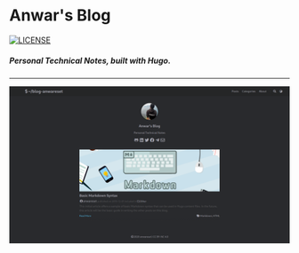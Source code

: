 <h1 align="left">Anwar's Blog</h1>
<p align="left">
    <a href="https://creativecommons.org/licenses/by-nc/4.0/">
        <img src="https://img.shields.io/badge/License-CC%20BY--NC%204.0-lightgrey.svg" alt="LICENSE">
    </a>
</p>
<h5 align="left">Personal Technical Notes, built with Hugo.</h5>

---

<p align="center">
	<a name="top" href="https://blog.onlinux.tech"><img src="https://github.com/anwareset/blog/raw/master/preview.png"></a>
</p>

